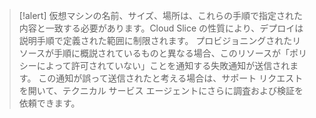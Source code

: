 >[!alert] 仮想マシンの名前、サイズ、場所は、これらの手順で指定された内容と一致する必要があります。Cloud Slice の性質により、デプロイは説明手順で定義された範囲に制限されます。  プロビジョニングされたリソースが手順に概説されているものと異なる場合、このリソースが「ポリシーによって許可されていない」ことを通知する失敗通知が送信されます。   この通知が誤って送信されたと考える場合は、サポート リクエストを開いて、テクニカル サービス エージェントにさらに調査および検証を依頼できます。
